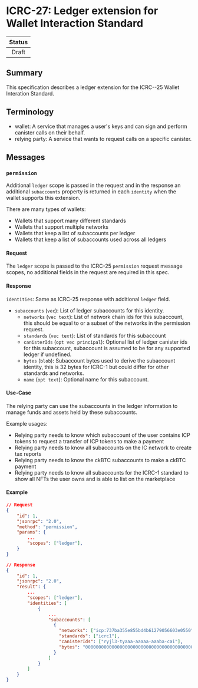 # ICRC-27: Ledger extension for Wallet Interaction Standard

| Status |
|:------:|
| Draft  |

## Summary

This specification describes a ledger extension for the ICRC--25 Wallet Interation Standard.

## Terminology

* wallet: A service that manages a user's keys and can sign and perform canister calls on their behalf.
* relying party: A service that wants to request calls on a specific canister.

## Messages

### `permission`

Additional `ledger` scope is passed in the request and in the response an additional `subaccounts` property is returned in each `identity` when the wallet supports this extension.

There are many types of wallets:
- Wallets that support many different standards
- Wallets that support multiple networks
- Wallets that keep a list of subaccounts per ledger
- Wallets that keep a list of subaccounts used across all ledgers

#### Request

The `ledger` scope is passed to the ICRC-25 `permission` request message scopes, no additional fields in the request are required in this spec.

#### Response

`identities`: Same as ICRC-25 response with additional `ledger` field.
  - `subaccounts` (`vec`): List of ledger subaccounts for this identity.
    - `networks` (`vec text`): List of network chain ids for this subaccount, this should be equal to or a subset of the networks in the permission request.
    - `standards` (`vec text`): List of standards for this subaccount
    - `canisterIds` (`opt vec principal`): Optional list of ledger canister ids for this subaccount, subaccount is assumed to be for any supported ledger if undefined.
    - `bytes` (`blob`): Subaccount bytes used to derive the subaccount identity, this is 32 bytes for ICRC-1 but could differ for other standards and networks.
    - `name` (`opt text`): Optional name for this subaccount.

#### Use-Case

The relying party can use the subaccounts in the ledger information to manage funds and assets held by these subaccounts.

Example usages:
- Relying party needs to know which subaccount of the user contains ICP tokens to request a transfer of ICP tokens to make a payment
- Relying party needs to know all subaccounts on the IC network to create tax reports
- Relying party needs to know the ckBTC subaccounts to make a ckBTC payment
- Relying party needs to know all subaccounts for the ICRC-1 standard to show all NFTs the user owns and is able to list on the marketplace

#### Example

```json
// Request
{
    "id": 1,
    "jsonrpc": "2.0",
    "method": "permission",
    "params": {
        ...
        "scopes": ["ledger"],
    }
}

// Response
{
    "id": 1,
    "jsonrpc": "2.0",
    "result": {
        ...
        "scopes": ["ledger"],
        "identities": [
            {
                ...
                "subaccounts": [
                  {
                    "networks": ["icp:737ba355e855bd4b61279056603e0550"],
                    "standards": ["icrc1"],
                    "canisterIds": ["ryjl3-tyaaa-aaaaa-aaaba-cai"],
                    "bytes": "0000000000000000000000000000000000000000000000000000000000e73f5c",
                  }
                ]
            }
        ]
    }
}
```
